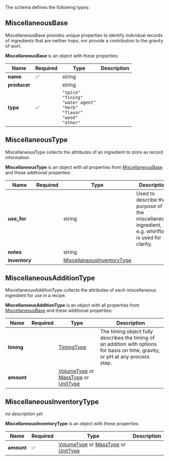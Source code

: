 The schema defines the following types:

## MiscellaneousBase 

MiscellaneousBase provides unique properties to identify individual records of ingredients that are neither hops, nor provide a contribution to the gravity of wort.

**MiscellaneousBase** is an object with these properties:

|Name|Required|Type|Description|
|--|--|--|--|
| **name** | ✅ | string|  |
| **producer** |  | string|  |
| **type** | ✅ | `"spice"`<br/>`"fining"`<br/>`"water agent"`<br/>`"herb"`<br/>`"flavor"`<br/>`"wood"`<br/>`"other"`|  |

## MiscellaneousType 

MiscellaneousType collects the attributes of an ingredient to store as record information.

**MiscellaneousType** is an object with all properties from [MiscellaneousBase](#miscellaneousbase) and these additional properties:

|Name|Required|Type|Description|
|--|--|--|--|
| **use_for** |  | string| Used to describe the purpose of the miscellaneous ingredient, e.g. whirlfloc is used for clarity. |
| **notes** |  | string|  |
| **inventory** |  | [MiscellaneousInventoryType](#miscellaneousinventorytype)|  |

## MiscellaneousAdditionType 

MiscellaneousAdditionType collects the attributes of each miscellaneous ingredient for use in a recipe.

**MiscellaneousAdditionType** is an object with all properties from [MiscellaneousBase](#miscellaneousbase) and these additional properties:

|Name|Required|Type|Description|
|--|--|--|--|
| **timing** |  | [TimingType](timing.json.md#timingtype)| The timing object fully describes the timing of an addition with options for basis on time, gravity, or pH at any process step. |
| **amount** |  |  [VolumeType](measureable_units.json.md#volumetype) or  [MassType](measureable_units.json.md#masstype) or  [UnitType](measureable_units.json.md#unittype)|  |

## MiscellaneousInventoryType 

*no description yet*

**MiscellaneousInventoryType** is an object with these properties:

|Name|Required|Type|Description|
|--|--|--|--|
| **amount** | ✅ |  [VolumeType](measureable_units.json.md#volumetype) or  [MassType](measureable_units.json.md#masstype) or  [UnitType](measureable_units.json.md#unittype)|  |

